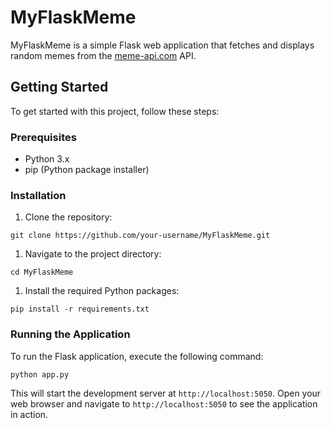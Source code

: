 MyFlaskMeme
===========

MyFlaskMeme is a simple Flask web application that fetches and displays random memes from the [meme-api.com](command:_cody.vscode.open?%22https%3A%2F%2Fmeme-api.com%2F%22) API.

Getting Started
---------------

To get started with this project, follow these steps:

### Prerequisites

-   Python 3.x
-   pip (Python package installer)

### Installation

1.  Clone the repository:

```
git clone https://github.com/your-username/MyFlaskMeme.git

```

1.  Navigate to the project directory:

```
cd MyFlaskMeme

```

1.  Install the required Python packages:

```
pip install -r requirements.txt

```

### Running the Application

To run the Flask application, execute the following command:

```
python app.py

```

This will start the development server at `http://localhost:5050`. Open your web browser and navigate to `http://localhost:5050` to see the application in action.